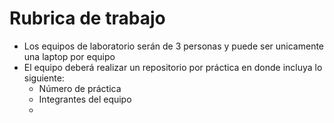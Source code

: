 # Rubrica de trabajo

- Los equipos de laboratorio serán de 3 personas y puede ser unicamente una laptop por equipo
- El equipo deberá realizar un repositorio por práctica en donde incluya lo siguiente:
  - Número de práctica
  - Integrantes del equipo
  - 

